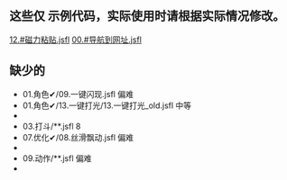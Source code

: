 ## 这些仅 示例代码，实际使用时请根据实际情况修改。

[12.#磁力粘贴.jsfl](lib/00.%E5%BF%AB%E6%8D%B7%E2%9C%94/12.%23%E7%A3%81%E5%8A%9B%E7%B2%98%E8%B4%B4.jsfl)
[00.#导航到网址.jsfl](lib/10.%E5%AF%BC%E8%88%AA%E2%9C%94/00.%23%E5%AF%BC%E8%88%AA%E5%88%B0%E7%BD%91%E5%9D%80.jsfl)

## 缺少的

* 01.角色✔/09.一键闪现.jsfl 偏难
* 01.角色✔/13.一键打光/13.一键打光_old.jsfl 中等
*
* 03.打斗/**.jsfl 8
* 07.优化✔/08.丝滑飘动.jsfl 偏难
*
* 09.动作/**.jsfl 偏难
*

[//]: # (* 11.高级✔/12.批量预览图.jsfl 中等)

[//]: # (* 06.图层✔/10.一键羽化.jsfl    中等)

[//]: # (* 12.动效✔/**.jsfl   下载素材网的动效素材,不再实现.)

[//]: # (* 13.元件/**.jsfl    4)

[//]: # (* 02.头部/12.分离万能头.jsfl    中等)

[//]: # (* 02.头部/13.后发跟随.jsfl    中等)

